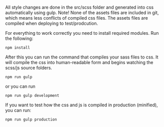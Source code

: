 All style changes are done in the src/scss folder and generated into css automatically using gulp.
Note!
None of the assets files are included in git, which means less conflicts of compiled css files.
The assets files are compiled when deploying to test/prodcution.

For everything to work correctly you need to install required modules. Run the following:

    npm install

After this you can run the command that compiles your sass files to css. It will compile the css into human-readable form and begins watching the scss/js source folders.

    npm run gulp

or you can run

    npm run gulp development

If you want to test how the css and js is compiled in production (minified), you can run:

    npm run gulp production

